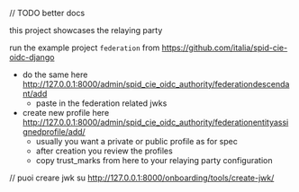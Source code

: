 // TODO better docs

this project showcases the relaying party

run the example project `federation` from  https://github.com/italia/spid-cie-oidc-django

- do the same here http://127.0.0.1:8000/admin/spid_cie_oidc_authority/federationdescendant/add
  - paste in the federation related jwks
- create new profile here http://127.0.0.1:8000/admin/spid_cie_oidc_authority/federationentityassignedprofile/add/
  - usually you want a private or public profile as for spec
  - after creation you review the profiles
  - copy trust_marks from here to your relaying party configuration

// puoi creare jwk su http://127.0.0.1:8000/onboarding/tools/create-jwk/